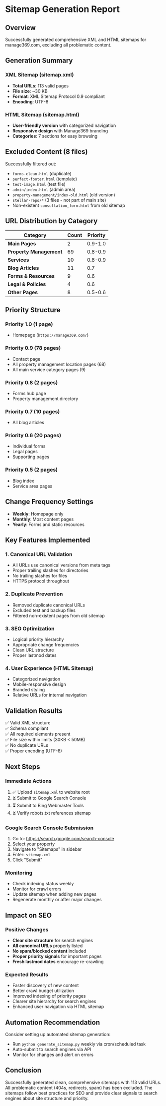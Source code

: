 # Sitemap Generation Report

## Overview
Successfully generated comprehensive XML and HTML sitemaps for manage369.com, excluding all problematic content.

## Generation Summary

### XML Sitemap (sitemap.xml)
- **Total URLs**: 113 valid pages
- **File size**: ~30 KB
- **Format**: XML Sitemap Protocol 0.9 compliant
- **Encoding**: UTF-8

### HTML Sitemap (sitemap.html) 
- **User-friendly version** with categorized navigation
- **Responsive design** with Manage369 branding
- **Categories**: 7 sections for easy browsing

## Excluded Content (8 files)
Successfully filtered out:
- `forms-clean.html` (duplicate)
- `perfect-footer.html` (template)
- `test-image.html` (test file)
- `admin/index.html` (admin area)
- `property-management/index-old.html` (old version)
- `stellar-repo/*` (3 files - not part of main site)
- Non-existent `consultation_form.html` from old sitemap

## URL Distribution by Category

| Category | Count | Priority |
|----------|-------|----------|
| **Main Pages** | 2 | 0.9-1.0 |
| **Property Management** | 69 | 0.8-0.9 |
| **Services** | 10 | 0.8-0.9 |
| **Blog Articles** | 11 | 0.7 |
| **Forms & Resources** | 9 | 0.6 |
| **Legal & Policies** | 4 | 0.6 |
| **Other Pages** | 8 | 0.5-0.6 |

## Priority Structure

### Priority 1.0 (1 page)
- Homepage (`https://manage369.com/`)

### Priority 0.9 (78 pages)
- Contact page
- All property management location pages (68)
- All main service category pages (9)

### Priority 0.8 (2 pages)
- Forms hub page
- Property management directory

### Priority 0.7 (10 pages)
- All blog articles

### Priority 0.6 (20 pages)
- Individual forms
- Legal pages
- Supporting pages

### Priority 0.5 (2 pages)
- Blog index
- Service area pages

## Change Frequency Settings
- **Weekly**: Homepage only
- **Monthly**: Most content pages
- **Yearly**: Forms and static resources

## Key Features Implemented

### 1. Canonical URL Validation
- All URLs use canonical versions from meta tags
- Proper trailing slashes for directories
- No trailing slashes for files
- HTTPS protocol throughout

### 2. Duplicate Prevention
- Removed duplicate canonical URLs
- Excluded test and backup files
- Filtered non-existent pages from old sitemap

### 3. SEO Optimization
- Logical priority hierarchy
- Appropriate change frequencies
- Clean URL structure
- Proper lastmod dates

### 4. User Experience (HTML Sitemap)
- Categorized navigation
- Mobile-responsive design
- Branded styling
- Relative URLs for internal navigation

## Validation Results
✅ Valid XML structure  
✅ Schema compliant  
✅ All required elements present  
✅ File size within limits (30KB < 50MB)  
✅ No duplicate URLs  
✅ Proper encoding (UTF-8)

## Next Steps

### Immediate Actions
1. ✅ Upload `sitemap.xml` to website root
2. ⏳ Submit to Google Search Console
3. ⏳ Submit to Bing Webmaster Tools
4. ⏳ Verify robots.txt references sitemap

### Google Search Console Submission
1. Go to: https://search.google.com/search-console
2. Select your property
3. Navigate to "Sitemaps" in sidebar
4. Enter: `sitemap.xml`
5. Click "Submit"

### Monitoring
- Check indexing status weekly
- Monitor for crawl errors
- Update sitemap when adding new pages
- Regenerate monthly or after major changes

## Impact on SEO

### Positive Changes
- **Clear site structure** for search engines
- **All canonical URLs** properly listed
- **No spam/blocked content** included
- **Proper priority signals** for important pages
- **Fresh lastmod dates** encourage re-crawling

### Expected Results
- Faster discovery of new content
- Better crawl budget utilization
- Improved indexing of priority pages
- Clearer site hierarchy for search engines
- Enhanced user navigation via HTML sitemap

## Automation Recommendation
Consider setting up automated sitemap generation:
- Run `python generate_sitemap.py` weekly via cron/scheduled task
- Auto-submit to search engines via API
- Monitor for changes and alert on errors

## Conclusion
Successfully generated clean, comprehensive sitemaps with 113 valid URLs. All problematic content (404s, redirects, spam) has been excluded. The sitemaps follow best practices for SEO and provide clear signals to search engines about site structure and priority.